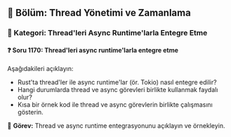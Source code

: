## 📘 Bölüm: Thread Yönetimi ve Zamanlama  
### 🔹 Kategori: Thread'leri Async Runtime'larla Entegre Etme  
#### ❓ Soru 1170: Thread'leri async runtime'larla entegre etme

Aşağıdakileri açıklayın:

- Rust'ta thread'ler ile async runtime'lar (ör. Tokio) nasıl entegre edilir?
- Hangi durumlarda thread ve async görevleri birlikte kullanmak faydalı olur?
- Kısa bir örnek kod ile thread ve async görevlerin birlikte çalışmasını gösterin.

🔧 **Görev:** Thread ve async runtime entegrasyonunu açıklayın ve örnekleyin.
